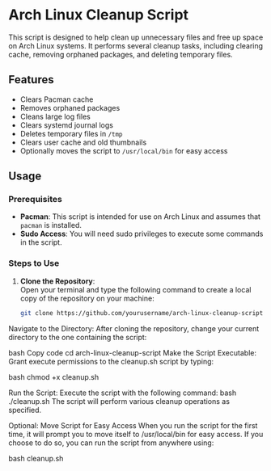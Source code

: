 # Arch Linux Cleanup Script

This script is designed to help clean up unnecessary files and free up space on Arch Linux systems. It performs several cleanup tasks, including clearing cache, removing orphaned packages, and deleting temporary files.

## Features

- Clears Pacman cache
- Removes orphaned packages
- Cleans large log files
- Clears systemd journal logs
- Deletes temporary files in `/tmp`
- Clears user cache and old thumbnails
- Optionally moves the script to `/usr/local/bin` for easy access

## Usage

### Prerequisites

- **Pacman**: This script is intended for use on Arch Linux and assumes that `pacman` is installed.
- **Sudo Access**: You will need sudo privileges to execute some commands in the script.

### Steps to Use

1. **Clone the Repository**:  
   Open your terminal and type the following command to create a local copy of the repository on your machine:
   ```bash
   git clone https://github.com/yourusername/arch-linux-cleanup-script.git
Navigate to the Directory:
After cloning the repository, change your current directory to the one containing the script:

bash
Copy code
cd arch-linux-cleanup-script
Make the Script Executable:
Grant execute permissions to the cleanup.sh script by typing:

bash
chmod +x cleanup.sh

Run the Script:
Execute the script with the following command:
bash
./cleanup.sh
The script will perform various cleanup operations as specified.

Optional: Move Script for Easy Access
When you run the script for the first time, it will prompt you to move itself to /usr/local/bin for easy access. If you choose to do so, you can run the script from anywhere using:

bash
cleanup.sh
